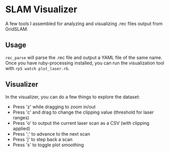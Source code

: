 SLAM Visualizer
===============
A few tools I assembled for analyzing and visualizing .rec files output from GridSLAM.

Usage
-----
`rec_parse` will parse the .rec file and output a YAML file of the same name. Once you have ruby-processing installed, you can run the visualization tool with `rp5 watch plot_laser.rb`.

Visualizer
----------
In the visualizer, you can do a few things to explore the dataset:
- Press 'z' while dragging to zoom in/out
- Press 'c' and drag to change the clipping value (threshold for laser ranges)
- Press 'o' to output the current laser scan as a CSV (with clipping applied)
- Press ';' to advance to the next scan
- Press 'j' to step back a scan
- Press 's' to toggle plot smoothing
